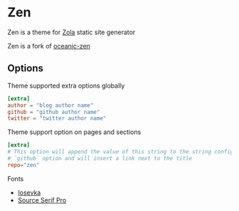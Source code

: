 # Zen

Zen is a theme for [Zola](https://www.getzola.org/) static site generator

Zen is a fork of [oceanic-zen](https://github.com/barlog-m/oceanic-zen) 

## Options

Theme supported extra options globally

```toml
[extra]
author = "blog author name"
github = "github author name"
twitter = "twitter author name"
```

Theme support option on pages and sections
```toml
[extra]
# This option will append the value of this string to the string configured for the 
# `github` option and will insert a link next to the title
repo="zen"
```

Fonts
- [Iosevka](https://typeof.net/Iosevka/)
- [Source Serif Pro](https://fonts.google.com/specimen/Source+Serif+Pro)
